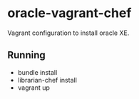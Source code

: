 oracle-vagrant-chef
===================

Vagrant configuration to install oracle XE.

Running
------
* bundle install
* librarian-chef install
* vagrant up

